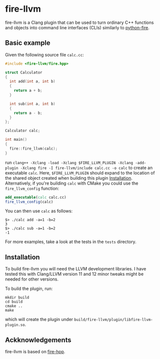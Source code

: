# fire-llvm

fire-llvm is a Clang plugin that can be used to turn ordinary C++ functions and
objects into command line interfaces (CLIs) similarly to
[python-fire](https://github.com/google/python-fire).

## Basic example

Given the following source file `calc.cc`:

```c++
#include <fire-llvm/fire.hpp>

struct Calculator
{
  int add(int a, int b)
  {
    return a + b;
  }

  int sub(int a, int b)
  {
    return a - b;
  }
};

Calculator calc;

int main()
{
  fire::fire_llvm(calc);
}
```

run `clang++ -Xclang -load -Xclang $FIRE_LLVM_PLUGIN -Xclang -add-plugin
-Xclang fire -I fire-llvm/include calc.cc -o calc` to create an executable
`calc`. Here, `$FIRE_LLVM_PLUGIN` should expand to the location of the shared
object created when building this plugin [Installation](#installation).
Alternatively, if you're building `calc` with CMake you could use the
`fire_llvm_config` function:

```cmake
add_executable(calc calc.cc)
fire_llvm_config(calc)
```

You can then use `calc` as follows:

```
$> ./calc add -a=1 -b=2
3
$> ./calc sub -a=1 -b=2
-1
```

For more examples, take a look at the tests in the `tests` directory.

## Installation

To build fire-llvm you will need the LLVM development libraries. I have tested
this with Clang/LLVM version 11 and 12 minor tweaks might be needed for other
versions.

To build the plugin, run:

```
mkdir build
cd build
cmake ..
make
```

which will create the plugin under
`build/fire-llvm/plugin/libfire-llvm-plugin.so`.

## Ackknowledgements

fire-llvm is based on [fire-hpp](https://github.com/kongaskristjan/fire-hpp).
